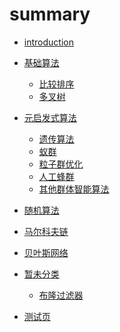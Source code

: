 # summary

* [introduction](./README.md)

* [基础算法](./basic/basic.md)
  * [比较排序](./basic/comparison-sort.md)
  * [多叉树]()

* [元启发式算法](./mha.md)
  * [遗传算法](./ga.md)
  * [蚁群](./aco.md)
  * [粒子群优化](./pso.md)
  * [人工蜂群](./abc.md)
  * [其他群体智能算法]()

* [随机算法]()
* [马尔科夫链](./markov-chain.md)
* [贝叶斯网络](./bayes-network.md)
* [暂未分类]()
  * [布隆过滤器]()

* [测试页](./testdemo.md)